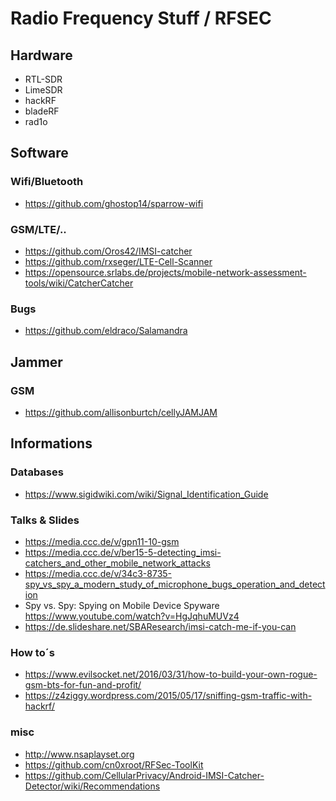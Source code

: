 # Radio Frequency Stuff / RFSEC

## Hardware
* RTL-SDR
* LimeSDR
* hackRF
* bladeRF
* rad1o

## Software

### Wifi/Bluetooth
* https://github.com/ghostop14/sparrow-wifi

### GSM/LTE/..
* https://github.com/Oros42/IMSI-catcher
* https://github.com/rxseger/LTE-Cell-Scanner
* https://opensource.srlabs.de/projects/mobile-network-assessment-tools/wiki/CatcherCatcher

### Bugs
* https://github.com/eldraco/Salamandra

## Jammer

### GSM
* https://github.com/allisonburtch/cellyJAMJAM 

## Informations

### Databases
* https://www.sigidwiki.com/wiki/Signal_Identification_Guide

### Talks & Slides
* https://media.ccc.de/v/gpn11-10-gsm
* https://media.ccc.de/v/ber15-5-detecting_imsi-catchers_and_other_mobile_network_attacks
* https://media.ccc.de/v/34c3-8735-spy_vs_spy_a_modern_study_of_microphone_bugs_operation_and_detection
* Spy vs. Spy: Spying on Mobile Device Spyware https://www.youtube.com/watch?v=HgJqhuMUVz4
* https://de.slideshare.net/SBAResearch/imsi-catch-me-if-you-can

### How to´s
* https://www.evilsocket.net/2016/03/31/how-to-build-your-own-rogue-gsm-bts-for-fun-and-profit/
* https://z4ziggy.wordpress.com/2015/05/17/sniffing-gsm-traffic-with-hackrf/

### misc
* http://www.nsaplayset.org
* https://github.com/cn0xroot/RFSec-ToolKit
* https://github.com/CellularPrivacy/Android-IMSI-Catcher-Detector/wiki/Recommendations
